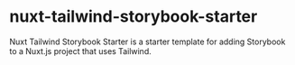 # nuxt-tailwind-storybook-starter
Nuxt Tailwind Storybook Starter is a starter template for adding Storybook to a Nuxt.js project that uses Tailwind.

